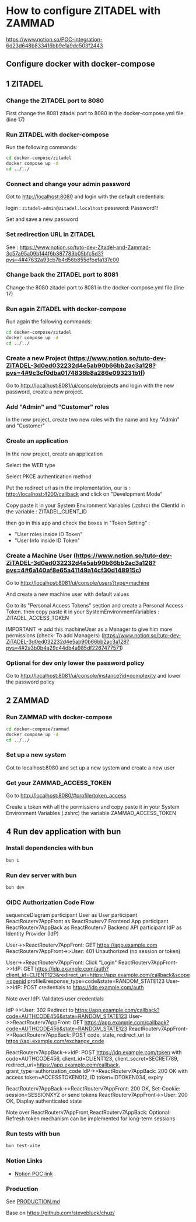 # How to configure ZITADEL with ZAMMAD

<https://www.notion.so/POC-integration-6d23d648b833416bb9e1a9dc503f2443>

## Configure docker with docker-compose

## 1 ZITADEL

### Change the ZITADEL port to 8080

First change the 8081 zitadel port to 8080 in the docker-compose.yml file (line 17)

### Run ZITADEL with docker-compose

Run the following commands:

```bash
cd docker-compose/zitadel
docker compose up -d
cd ../../
```

### Connect and change your admin password

Got to <http://localhost:8080> and login with the default credentials:

login : `zitadel-admin@zitadel.localhost`
password: Password1!

Set and save a new password

### Set redirection URL in ZITADEL

See : <https://www.notion.so/tuto-dev-Zitadel-and-Zammad-3c57a95a09b144f6b387783b05bfc5d3?pvs=4#47632a93cb7b4d56b855dfbefa137c00>

### Change back the ZITADEL port to 8081

Change the 8080 zitadel port to 8081 in the docker-compose.yml file (line 17)

### Run again ZITADEL with docker-compose

Run again the following commands:

```bash
cd docker-compose/zitadel
docker compose up -d
cd ../../
```

### Create a new Project (<https://www.notion.so/tuto-dev-ZiTADEL-3d0ed032232d4e5ab90b66bb2ac3a128?pvs=4#9c3cf0dba0174836b8a286e093231b1f>)

Go to <http://localhost:8081/ui/console/projects> and login with the new password, create a new project.

### Add "Admin" and "Customer" roles

In the new project, create two new roles with the name and key "Admin" and "Customer"

### Create an application

In the new project, create an application

Select the WEB type

Select PKCE authentication method

Put the redirect url as in the implementation, our is : <http://localhost:4200/callback> and click on "Development Mode"

Copy paste it in your System Environment Variables (.zshrc) the ClientId in  the variable : ZITADEL_CLIENT_ID

then go in this app and check the boxes in "Token Setting" :

- "User roles inside ID Token"
- "User Info inside ID Token"

### Create a Machine User (<https://www.notion.so/tuto-dev-ZiTADEL-3d0ed032232d4e5ab90b66bb2ac3a128?pvs=4#6a140af8e65a41149a14cf30d148915c>)

Go to <http://localhost:8081/ui/console/users?type=machine>

And create a new machine user with default values

Go to its "Personal Access Tokens" section and create a Personal Access Token. then copy paste it in your SystemEnvironmentVariables : ZITADEL_ACCESS_TOKEN

IMPORTANT ⇒ add this machineUser as a Manager to give him more permissions (check: To add Managers) (<https://www.notion.so/tuto-dev-ZiTADEL-3d0ed032232d4e5ab90b66bb2ac3a128?pvs=4#2a3b0b4a29c44db4a985df2267477571>)



### Optional for dev only lower the password policy

Go to <http://localhost:8081/ui/console/instance?id=complexity> and lower the password policy

## 2 ZAMMAD

### Run ZAMMAD with docker-compose

```bash
cd docker-compose/zammad
docker compose up -d
cd ../../
```

### Set up a new system

Got to localhost:8080 and set up a new system and create a new user

### Get your ZAMMAD_ACCESS_TOKEN

Go to  <http://localhost:8080/#profile/token_access>

Create a token with all the permissions and copy paste it in your System Environment Variables (.zshrc) the variable ZAMMAD_ACCESS_TOKEN

## 4 Run dev application with bun

### Install dependencies with bun

```bash
bun i
```

### Run dev server with bun

```bash
bun dev
```

### OIDC Authorization Code Flow

sequenceDiagram
    participant User as User
    participant ReactRouterv7AppFront as ReactRouterv7 Frontend App
    participant ReactRouterv7AppBack as ReactRouterv7 Backend API
    participant IdP as Identity Provider (IdP)

User->>ReactRouterv7AppFront: GET <https://app.example.com>
ReactRouterv7AppFront->>User: 401 Unauthorized (no session or token)

User->>ReactRouterv7AppFront: Click "Login"
ReactRouterv7AppFront->>IdP: GET <https://idp.example.com/auth?client_id=CLIENT123&redirect_uri=https://app.example.com/callback&scope=openid> profile&response_type=code&state=RANDOM_STATE123
User->>IdP: POST credentials to <https://idp.example.com/auth>

Note over IdP: Validates user credentials

IdP->>User: 302 Redirect to <https://app.example.com/callback?code=AUTHCODE456&state=RANDOM_STATE123>
User->>ReactRouterv7AppFront: GET <https://app.example.com/callback?code=AUTHCODE456&state=RANDOM_STATE123>
ReactRouterv7AppFront->>ReactRouterv7AppBack: POST code, state, redirect_uri to <https://api.example.com/exchange_code>

ReactRouterv7AppBack->>IdP: POST <https://idp.example.com/token> with code=AUTHCODE456, client_id=CLIENT123, client_secret=SECRET789, redirect_uri=<https://app.example.com/callback>, grant_type=authorization_code
IdP->>ReactRouterv7AppBack: 200 OK with access token=ACCESSTOKEN012, ID token=IDTOKEN034, expiry

ReactRouterv7AppBack->>ReactRouterv7AppFront: 200 OK, Set-Cookie: session=SESSIONXYZ or send tokens
ReactRouterv7AppFront->>User: 200 OK, Display authenticated state

Note over ReactRouterv7AppFront,ReactRouterv7AppBack: Optional: Refresh token mechanism can be implemented for long-term sessions

### Run tests with bun

```bash
bun test-vite
```

### Notion Links

- [Notion POC link](https://www.notion.so/POC-integration-6d23d648b833416bb9e1a9dc503f2443?pvs=4)

### Production

See [PRODUCTION.md](PRODUCTION.md)

Base on https://github.com/stevebluck/chuz/
